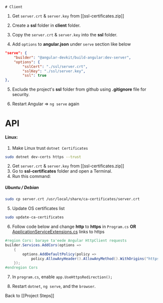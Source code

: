 	# Client
1. Get `server.crt` & `server.key` from [[ssl-certificates.zip]]

2. Create a **ssl** folder in **client** folder.

3. Copy the `server.crt` & `server.key` into the **ssl** folder.

4. Add `options` to **angular.json** under `serve` section like below
```json
"serve": {
	"builder": "@angular-devkit/build-angular:dev-server",
	"options": {
		"sslCert": "./ssl/server.crt",
		"sslKey": "./ssl/server.key",
		"ssl": true
},
```
5. Exclude the project's **ssl** folder from github using **.gitignore** file for security. 

6. Restart Angular => `ng serve` again


# API
#### Linux:
1. Make Linux trust `dotnet Certificates`
```bash
sudo dotnet dev-certs https --trust
```

2. Get `server.crt` & `server.key` from [[ssl-certificates.zip]]
3. Go to **ssl-certificates** folder and open a Terminal.
4. Run this command:
##### Ubuntu / Debian
```bash
sudo cp server.crt /usr/local/share/ca-certificates/server.crt
```
5. Update OS certificates list
```bash
sudo update-ca-certificates
```

6. Follow code below and change **http** to **https** in `Program.cs` **OR** [ApplicationServiceExtensions.cs](https://github.com/mrtabaa/hallboard/blob/master/api/Extensions/ApplicationServiceExtensions.cs) links to https
```C#
#region Cors: baraye ta'eede Angular HttpClient requests
builder.Services.AddCors(options =>
    {
        options.AddDefaultPolicy(policy => 
            policy.AllowAnyHeader().AllowAnyMethod().WithOrigins("https://localhost:4200"));
    });
#endregion Cors
```

7. In `program.cs`, enable `app.UseHttpsRedirection();`

8. Restart `dotnet`, `ng serve`, and the `browser`.

Back to [[Project Steps]]